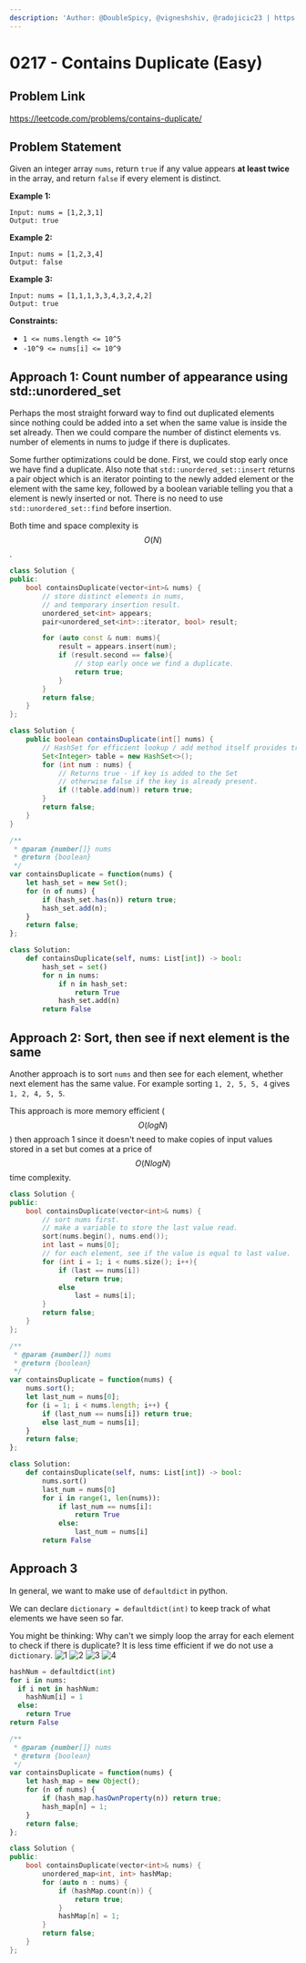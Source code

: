 ```yaml
---
description: 'Author: @DoubleSpicy, @vigneshshiv, @radojicic23 | https://leetcode.com/problems/contains-duplicate/'
---
```


# 0217 - Contains Duplicate (Easy)

## Problem Link

https://leetcode.com/problems/contains-duplicate/

## Problem Statement

Given an integer array `nums`, return `true` if any value appears **at least twice** in the array, and return `false` if every element is distinct.

**Example 1:**

```
Input: nums = [1,2,3,1]
Output: true
```

**Example 2:**

```
Input: nums = [1,2,3,4]
Output: false
```

**Example 3:**

```
Input: nums = [1,1,1,3,3,4,3,2,4,2]
Output: true
```

**Constraints:**

* `1 <= nums.length <= 10^5`
* `-10^9 <= nums[i] <= 10^9`

## Approach 1: Count number of appearance using std::unordered\_set

Perhaps the most straight forward way to find out duplicated elements since nothing could be added into a set when the same value is inside the set already. Then we could compare the number of distinct elements vs. number of elements in nums to judge if there is duplicates.

Some further optimizations could be done. First, we could stop early once we have find a duplicate. Also note that `std::unordered_set::insert` returns a pair object which is an iterator pointing to the newly added element or the element with the same key, followed by a boolean variable telling you that a element is newly inserted or not. There is no need to use `std::unordered_set::find` before insertion.

Both time and space complexity is $$O(N)$$.

<Tabs>
<TabItem value="c++" label="C++">
<SolutionAuthor name="@DoubleSpicy"/>

```cpp
class Solution {
public:
    bool containsDuplicate(vector<int>& nums) {
        // store distinct elements in nums,
        // and temporary insertion result.
        unordered_set<int> appears;
        pair<unordered_set<int>::iterator, bool> result;

        for (auto const & num: nums){
            result = appears.insert(num);
            if (result.second == false){ 
                // stop early once we find a duplicate.
                return true;
            }
        }
        return false;
    }
};
```

</TabItem>

<TabItem value="java" label="Java">
<SolutionAuthor name="@vigneshshiv"/>

```java
class Solution {
    public boolean containsDuplicate(int[] nums) {
        // HashSet for efficient lookup / add method itself provides true or false based on the key.
        Set<Integer> table = new HashSet<>();
        for (int num : nums) {
            // Returns true - if key is added to the Set 
            // otherwise false if the key is already present.
            if (!table.add(num)) return true;
        }
        return false;
    }
}
```

</TabItem>

<TabItem value="javascript" label="JavaScript">
<SolutionAuthor name="@radojicic23"/>

```javascript
/**
 * @param {number[]} nums
 * @return {boolean}
 */
var containsDuplicate = function(nums) {
    let hash_set = new Set();
    for (n of nums) {
        if (hash_set.has(n)) return true;
        hash_set.add(n);
    }
    return false;
};
```

</TabItem>

<TabItem value="python" label="Python">
<SolutionAuthor name="@radojicic23"/>

```python
class Solution:
    def containsDuplicate(self, nums: List[int]) -> bool:
        hash_set = set()
        for n in nums:
            if n in hash_set:
                return True
            hash_set.add(n)
        return False 
```

</TabItem>
</Tabs>

## Approach 2: Sort, then see if next element is the same

Another approach is to sort `nums` and then see for each element, whether next element has the same value. For example sorting `1, 2, 5, 5, 4` gives `1, 2, 4, 5, 5`.

This approach is more memory efficient ($$O(logN)$$) then approach 1 since it doesn't need to make copies of input values stored in a set but comes at a price of $$O(NlogN)$$ time complexity.

<Tabs>
<TabItem value="c++" label="C++">
<SolutionAuthor name="@DoubleSpicy"/>

```cpp
class Solution {
public:
    bool containsDuplicate(vector<int>& nums) {
        // sort nums first.
        // make a variable to store the last value read.
        sort(nums.begin(), nums.end());
        int last = nums[0];
        // for each element, see if the value is equal to last value.
        for (int i = 1; i < nums.size(); i++){
            if (last == nums[i])
                return true;
            else
                last = nums[i];
        }
        return false;
    }
};
```

</TabItem>

<TabItem value="javascript" label="JavaScript">
<SolutionAuthor name="@radojicic23"/>

```javascript
/**
 * @param {number[]} nums
 * @return {boolean}
 */
var containsDuplicate = function(nums) {
    nums.sort();
    let last_num = nums[0];
    for (i = 1; i < nums.length; i++) {
        if (last_num == nums[i]) return true;
        else last_num = nums[i];
    }
    return false;
};
```

</TabItem>

<TabItem value="python" label="Python">
<SolutionAuthor name="@radojicic23"/>

```python
class Solution:
    def containsDuplicate(self, nums: List[int]) -> bool:
        nums.sort()
        last_num = nums[0]
        for i in range(1, len(nums)):
            if last_num == nums[i]:
                return True
            else:
                last_num = nums[i]
        return False 
```

</TabItem>
</Tabs>

## Approach 3

In general, we want to make use of `defaultdict` in python.

We can declare `dictionary = defaultdict(int)` to keep track of what elements we have seen so far.

You might be thinking: Why can't we simply loop the array for each element to check if there is duplicate? It is less time efficient if we do not use a `dictionary`.
![1](https://user-images.githubusercontent.com/24492138/170910845-58aaea00-3a90-4c15-9ca2-fdf9e473baa5.jpg)
![2](https://user-images.githubusercontent.com/24492138/170910857-5bcbaf02-22f7-4d31-8b93-94784fa2be73.jpg)
![3](https://user-images.githubusercontent.com/24492138/170910863-48ac46bf-dae8-423e-809a-22ec32466b06.jpg)
![4](https://user-images.githubusercontent.com/24492138/170910866-22f6ed1d-b58c-4e6a-8e32-11ba7e0b6b29.jpg)


<Tabs>
<TabItem value="py" label="Python">
<SolutionAuthor name="@DoubleSpicy"/>

```python
hashNum = defaultdict(int)
for i in nums:
  if i not in hashNum:
    hashNum[i] = 1
  else:
    return True
return False
```

</TabItem>

<TabItem value="javascript" label="JavaScript">
<SolutionAuthor name="@radojicic23"/>

```javascript
/**
 * @param {number[]} nums
 * @return {boolean}
 */
var containsDuplicate = function(nums) {
    let hash_map = new Object();
    for (n of nums) {
        if (hash_map.hasOwnProperty(n)) return true;
        hash_map[n] = 1;
    }
    return false;
};
```

</TabItem>

<TabItem value="cpp" label="C++">
<SolutionAuthor name="@radojicic23"/>

```cpp
class Solution {
public:
    bool containsDuplicate(vector<int>& nums) {
        unordered_map<int, int> hashMap;
        for (auto n : nums) {
            if (hashMap.count(n)) {
                return true;
            }
            hashMap[n] = 1;
        }
        return false;
    }
};
```

</TabItem>
</Tabs>
